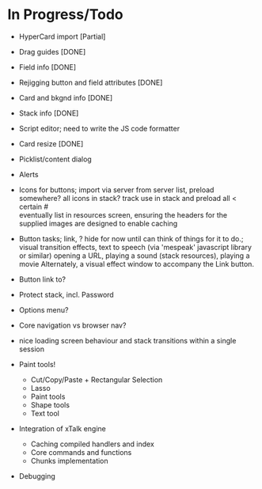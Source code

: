 In Progress/Todo
================

* HyperCard import [Partial]
* Drag guides [DONE]
* Field info [DONE]
* Rejigging button and field attributes [DONE]
* Card and bkgnd info [DONE]
* Stack info [DONE]
* Script editor; need to write the JS code formatter
* Card resize [DONE]
* Picklist/content dialog
* Alerts
* Icons for buttons; import via server from server list, preload somewhere? all icons in stack? track use in stack and preload all < certain #  
eventually list in resources screen, ensuring the headers for the supplied images are designed to enable caching
* Button tasks; link, ? hide for now until can think of things for it to do.;
	visual transition effects, text to speech (via 'mespeak' javascript library or similar)
	opening a URL, playing a sound (stack resources), playing a movie 
	Alternately, a visual effect window to accompany the Link button.
* Button link to?
* Protect stack, incl. Password

* Options menu?
* Core navigation vs browser nav?

* nice loading screen behaviour and stack transitions within a single session

* Paint tools!
  * Cut/Copy/Paste + Rectangular Selection
  * Lasso
  * Paint tools
  * Shape tools
  * Text tool

* Integration of xTalk engine
  * Caching compiled handlers and index
  * Core commands and functions
  * Chunks implementation

* Debugging